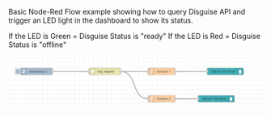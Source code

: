 Basic Node-Red Flow example showing how to query Disguise API and trigger an LED light in the dashboard to show its status.

If the LED is Green = Disguise Status is "ready"
If the LED is Red = Disguise Status is "offline"

![Screenshot](screenshot.png)